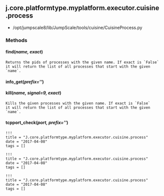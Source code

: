 <!-- toc -->
## j.core.platformtype.myplatform.executor.cuisine.process

- /opt/jumpscale8/lib/JumpScale/tools/cuisine/CuisineProcess.py

### Methods

#### find(*name, exact*) 

```
Returns the pids of processes with the given name. If exact is `False`
it will return the list of all processes that start with the given
`name`.

```

#### info_get(*prefix=''*) 

#### kill(*name, signal=9, exact*) 

```
Kills the given processes with the given name. If exact is `False`
it will return the list of all processes that start with the given
`name`.

```

#### tcpport_check(*port, prefix=''*) 


```
!!!
title = "J.core.platformtype.myplatform.executor.cuisine.process"
date = "2017-04-08"
tags = []
```

```
!!!
title = "J.core.platformtype.myplatform.executor.cuisine.process"
date = "2017-04-08"
tags = []
```

```
!!!
title = "J.core.platformtype.myplatform.executor.cuisine.process"
date = "2017-04-08"
tags = []
```

